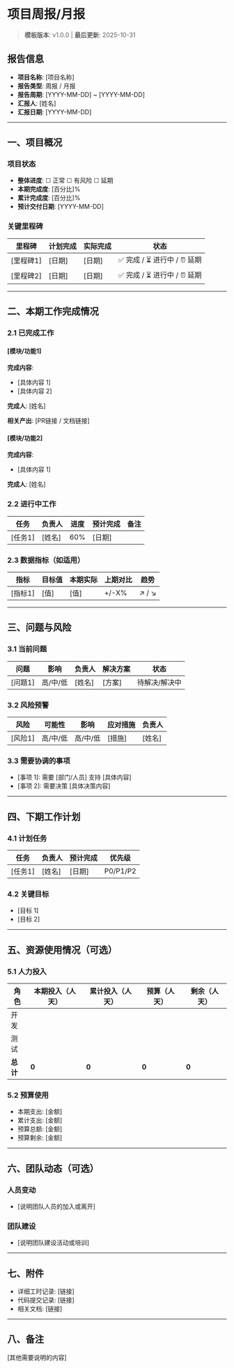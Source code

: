 # 项目周报/月报

> **模板版本**: v1.0.0 | **最后更新**: 2025-10-31

## 报告信息
- **项目名称**: [项目名称]
- **报告类型**: 周报 / 月报
- **报告周期**: [YYYY-MM-DD] ~ [YYYY-MM-DD]
- **汇报人**: [姓名]
- **汇报日期**: [YYYY-MM-DD]

---

## 一、项目概况

### 项目状态
- **整体进度**: ☐ 正常  ☐ 有风险  ☐ 延期
- **本期完成度**: [百分比]%
- **累计完成度**: [百分比]%
- **预计交付日期**: [YYYY-MM-DD]

### 关键里程碑
| 里程碑 | 计划完成 | 实际完成 | 状态 |
|--------|---------|---------|------|
| [里程碑1] | [日期] | [日期] | ✅ 完成 / ⏳ 进行中 / ⏰ 延期 |
| [里程碑2] | [日期] | [日期] | ✅ 完成 / ⏳ 进行中 / ⏰ 延期 |

---

## 二、本期工作完成情况

### 2.1 已完成工作
#### [模块/功能1]
**完成内容**:
- [具体内容 1]
- [具体内容 2]

**完成人**: [姓名]

**相关产出**: [PR链接 / 文档链接]

#### [模块/功能2]
**完成内容**:
- [具体内容 1]

**完成人**: [姓名]

### 2.2 进行中工作
| 任务 | 负责人 | 进度 | 预计完成 | 备注 |
|------|--------|------|---------|------|
| [任务1] | [姓名] | 60% | [日期] | |

### 2.3 数据指标（如适用）
| 指标 | 目标值 | 本期实际 | 上期对比 | 趋势 |
|------|--------|---------|---------|------|
| [指标1] | [值] | [值] | +/-X% | ↗️ / ↘️ |

---

## 三、问题与风险

### 3.1 当前问题
| 问题 | 影响 | 负责人 | 解决方案 | 状态 |
|------|------|--------|---------|------|
| [问题1] | 高/中/低 | [姓名] | [方案] | 待解决/解决中 |

### 3.2 风险预警
| 风险 | 可能性 | 影响 | 应对措施 | 负责人 |
|------|--------|------|---------|--------|
| [风险1] | 高/中/低 | 高/中/低 | [措施] | [姓名] |

### 3.3 需要协调的事项
- [事项 1]: 需要 [部门/人员] 支持 [具体内容]
- [事项 2]: 需要决策 [具体决策内容]

---

## 四、下期工作计划

### 4.1 计划任务
| 任务 | 负责人 | 预计完成 | 优先级 |
|------|--------|---------|--------|
| [任务1] | [姓名] | [日期] | P0/P1/P2 |

### 4.2 关键目标
- [目标 1]
- [目标 2]

---

## 五、资源使用情况（可选）

### 5.1 人力投入
| 角色 | 本期投入（人天） | 累计投入（人天） | 预算（人天） | 剩余（人天） |
|------|---------------|----------------|------------|------------|
| 开发 | | | | |
| 测试 | | | | |
| **总计** | **0** | **0** | **0** | **0** |

### 5.2 预算使用
- 本期支出: [金额]
- 累计支出: [金额]
- 预算总额: [金额]
- 预算剩余: [金额]

---

## 六、团队动态（可选）

### 人员变动
- [说明团队人员的加入或离开]

### 团队建设
- [说明团队建设活动或培训]

---

## 七、附件

- 详细工时记录: [链接]
- 代码提交记录: [链接]
- 相关文档: [链接]

---

## 八、备注

[其他需要说明的内容]
